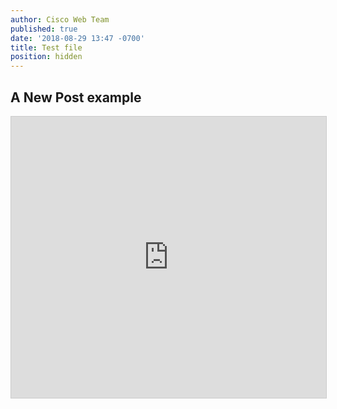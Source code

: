 ```yaml
---
author: Cisco Web Team
published: true
date: '2018-08-29 13:47 -0700'
title: Test file
position: hidden
---
```

## A New Post example






<iframe src="https://app.box.com/embed/preview/test_frame?theme=dark" width="800" height="450" frameborder="0" marginwidth="0" marginheight="0" scrolling="no" style="border:1px solid #CCC; border-width:1px; margin-bottom:5px; max-width: 100%;" allowfullscreen webkitallowfullscreen msallowfullscreen></iframe>




